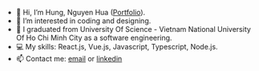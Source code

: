 - 👋 Hi, I’m Hung, Nguyen Hua ([Portfolio](https://nhhung.vercel.app/)).
- 👀 I’m interested in coding and designing.
- 🌱 I graduated from University Of Science - Vietnam National University Of Ho Chi Minh City as a software engineering.
- 💻 My skills: React.js, Vue.js, Javascript, Typescript, Node.js.
- 📫 Contact me: [email](huahung.nguyen01@gmail.com) or [linkedin](https://www.linkedin.com/in/huahung-nguyen/)

<!---
huahungnguyen121/huahungnguyen121 is a ✨ special ✨ repository because its `README.md` (this file) appears on your GitHub profile.
You can click the Preview link to take a look at your changes.
--->
